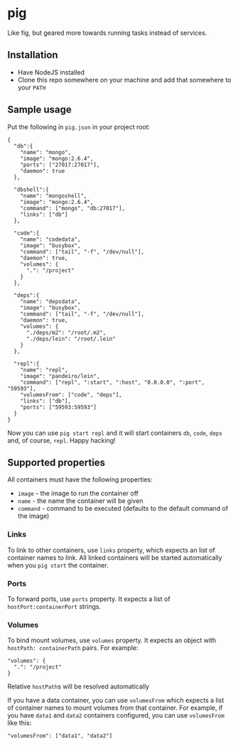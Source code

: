 # pig

Like fig, but geared more towards running tasks instead of services.

## Installation

* Have NodeJS installed
* Clone this repo somewhere on your machine and add that somewhere to your `PATH`

## Sample usage

Put the following in `pig.json` in your project root:

    {
      "db":{
        "name": "mongo",
        "image": "mongo:2.6.4",
        "ports": ["27017:27017"],
        "daemon": true
      },

      "dbshell":{
        "name": "mongoshell",
        "image": "mongo:2.6.4",
        "command": ["mongo", "db:27017"],
        "links": ["db"]
      },

      "code":{
        "name": "codedata",
        "image": "busybox",
        "command": ["tail", "-f", "/dev/null"],
        "daemon": true,
        "volumes": {
          ".": "/project"
        }
      },

      "deps":{
        "name": "depsdata",
        "image": "busybox",
        "command": ["tail", "-f", "/dev/null"],
        "daemon": true,
        "volumes": {
          "./deps/m2": "/root/.m2",
          "./deps/lein": "/root/.lein"
        }
      },

      "repl":{
        "name": "repl",
        "image": "pandeiro/lein",
        "command": ["repl", ":start", ":host", "0.0.0.0", ":port", "59593"],
        "volumesFrom": ["code", "deps"],
        "links": ["db"],
        "ports": ["59593:59593"]
      }
    }

Now you can use `pig start repl` and it will start containers `db`, `code`, `deps` and, of course, `repl`.
Happy hacking!

## Supported properties 

All containers must have the following properties:

* `image` - the image to run the container off
* `name` - the name the container will be given
* `command` - command to be executed (defaults to the default command of the image)

### Links 

To link to other containers, use `links` property, which expects an list of container names to link. All
linked containers will be started automatically when you `pig start` the container.

### Ports

To forward ports, use `ports` property. It expects a list of `hostPort:containerPort` strings. 

### Volumes

To bind mount volumes, use `volumes` property. It expects an object with `hostPath: containerPath` pairs.
For example:

    "volumes": {
      ".": "/project"
    }

Relative `hostPath`s will be resolved automatically

If you have a data container, you can use `volumesFrom` which expects a list of container names
to mount volumes from that container. For example, if you have `data1` and `data2` containers
configured, you can use `volumesFrom` like this:

    "volumesFrom": ["data1", "data2"]


